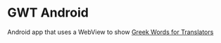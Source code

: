 # GWT Android

Android app that uses a WebView to show [Greek Words for Translators](https://gwt.bibleineverylanguage.org/)
